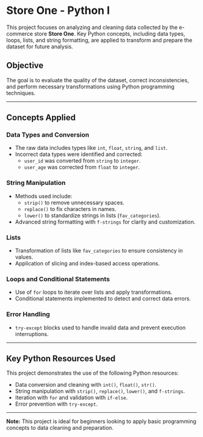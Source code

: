 
# Store One - Python I

This project focuses on analyzing and cleaning data collected by the e-commerce store **Store One**. Key Python concepts, including data types, loops, lists, and string formatting, are applied to transform and prepare the dataset for future analysis.

## Objective
The goal is to evaluate the quality of the dataset, correct inconsistencies, and perform necessary transformations using Python programming techniques.

---

## Concepts Applied

### Data Types and Conversion
- The raw data includes types like `int`, `float`, `string`, and `list`.  
- Incorrect data types were identified and corrected:
  - `user_id` was converted from `string` to `integer`.
  - `user_age` was corrected from `float` to `integer`.

### String Manipulation
- Methods used include:
  - `strip()` to remove unnecessary spaces.
  - `replace()` to fix characters in names.
  - `lower()` to standardize strings in lists (`fav_categories`).
- Advanced string formatting with `f-strings` for clarity and customization.

### Lists
- Transformation of lists like `fav_categories` to ensure consistency in values.  
- Application of slicing and index-based access operations.

### Loops and Conditional Statements
- Use of `for` loops to iterate over lists and apply transformations.
- Conditional statements implemented to detect and correct data errors.

### Error Handling
- `try-except` blocks used to handle invalid data and prevent execution interruptions.

---

## Key Python Resources Used
This project demonstrates the use of the following Python resources:
- Data conversion and cleaning with `int()`, `float()`, `str()`.
- String manipulation with `strip()`, `replace()`, `lower()`, and `f-strings`.
- Iteration with `for` and validation with `if-else`.
- Error prevention with `try-except`.

---

**Note:** This project is ideal for beginners looking to apply basic programming concepts to data cleaning and preparation.